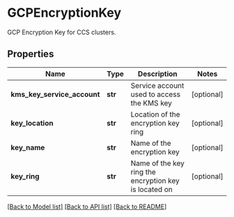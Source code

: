 # GCPEncryptionKey

GCP Encryption Key for CCS clusters.
## Properties
Name | Type | Description | Notes
------------ | ------------- | ------------- | -------------
**kms_key_service_account** | **str** | Service account used to access the KMS key | [optional] 
**key_location** | **str** | Location of the encryption key ring | [optional] 
**key_name** | **str** | Name of the encryption key | [optional] 
**key_ring** | **str** | Name of the key ring the encryption key is located on | [optional] 

[[Back to Model list]](../README.md#documentation-for-models) [[Back to API list]](../README.md#documentation-for-api-endpoints) [[Back to README]](../README.md)


